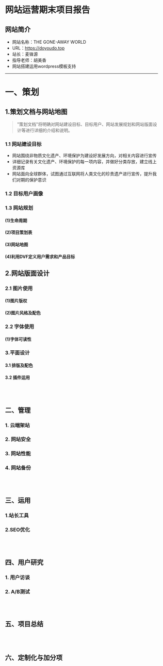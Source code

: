 # 网站运营期末项目报告

## 网站简介
- 网站名称：THE GONE-AWAY WORLD
- URL：https://doyoudo.top
- 站长：麦锋源
- 指导老师：胡美香
- 网站搭建运用wordpress模板支持

***

# 一、策划

## 1.策划文档与网站地图

> "策划文档"将明确对网站建设目标、目标用户、网站发展规划和网站版面设计等进行详细的介绍和说明。

### 1.1 网站建设目标
- 网站围绕非物质文化遗产、环境保护为建设好发展方向，对相关内容进行宣传
- 详细记录有关文化遗产、环境保护的每一项内容，并做好分类存放，建立线上资源库
- 网站面向全球群体，试图通过互联网将人类文化的珍贵遗产进行宣传，提升我们对期的保护意识

### 1.2 目标用户画像

### 1.3 网站规划

#### (1)生命周期

#### (2)项目策划表

#### (3)网站地图

#### (4)利用DVF定义用户需求和产品目标

## 2.网站版面设计

### 2.1 图片使用

#### (1)图片版权

#### (2)图片风格及配色

### 2.2 字体使用

#### (1)字体可读性

### 3.平面设计

#### 3.1 排版及配色

#### 3.2 插件运用

<br/>
<br/>

## 二、管理

### 1. 云端架站

### 2. 网站安全

### 3. 网站性能

### 4. 网站备份

<br/>
<br/>

## 三、运用

### 1.站长工具

### 2.SEO优化

<br/>
<br/>

## 四、用户研究

### 1. 用户访谈

### 2. A/B测试

<br/>
<br/>

## 五、项目总结

<br/>
<br/>

## 六、定制化与加分项
